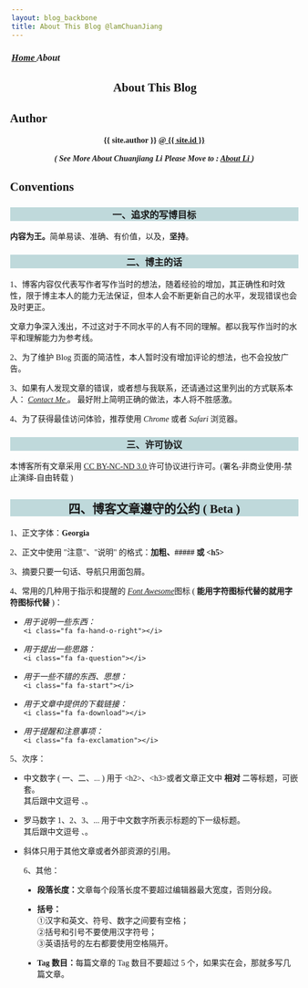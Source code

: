 ```yaml
---
layout: blog_backbone
title: About This Blog @lamChuanJiang
---
```


<a href="" name="top"></a>
<section class="main-content" style="font-family:Georgia;">
<div class="home">
<h3 class="page-heading">
<strong>
<a href="/home/" title="返回博客首页">
<i class="fa fa-home">
Home
</i></a>
<i class="fa fa-angle-double-right" style="color:silver;"></i>
<i class="fa fa-info-circle">
About
</i>
<i class="fa fa-terminal" style="color:red;"></i></strong></h3>

<h2 style="text-align:center;">
<i class="fa fa-bolt"></i>
<i class="fa fa-bolt"></i>
<i class="fa fa-bolt"></i>
About This Blog
</h2>

<ul style="margin-left:-50px;">
<ol>
<h2 class="page-heading">
<i class="fa fa-pencil"></i>
Author
</h2>
<p style="text-align:center;">
<strong>
{{ site.author }}
<a href="https://github.com/lamChuanJiang" target="_blank" title="Fork @lamChuanJiang on GitHub">
@ {{ site.id }}
<br><br></a></strong>
<i><b>
( See More About Chuanjiang Li Please Move to :
<a href="/about_li_zh.html" title="About Li" target="_blank">
About Li
</a>
)
</b></i></p></ol>
<ol>
<h2 class="page-heading">
<i class="fa fa-legal"></i>
Conventions
</h2>
<h3 style="text-align:center;background:#BFD9DB;">
一、追求的写博目标
</h3>
<p><b>内容为王。</b>简单易读、准确、有价值，以及，<b>坚持</b>。</p>
<h3 style="text-align:center;background:#BFD9DB;">
二、博主的话
</h3>
<p>
1、博客内容仅代表写作者写作当时的想法，随着经验的增加，其正确性和时效性，限于博主本人的能力无法保证，但本人会不断更新自己的水平，发现错误也会及时更正。
</p>
<p>
文章力争深入浅出，不过这对于不同水平的人有不同的理解。都以我写作当时的水平和理解能力为参考线。
</p>
<p>
2、为了维护 Blog 页面的简洁性，本人暂时没有增加评论的想法，也不会投放广告。
</p>
<p>
3、如果有人发现文章的错误，或者想与我联系，还请通过这里列出的方式联系本人：
<a href="/contact_li.html" target="_blank" title="Contact Li">
<i class="fa fa-envelope"> Contact Me</i>
</a>。
最好附上简明正确的做法，本人将不胜感激。
</p>
<p>
4、为了获得最佳访问体验，推荐使用 <i>Chrome</i> 或者 <i>Safari</i> 浏览器。
</p>

<h3 style="text-align:center;background:#BFD9DB;">
三、许可协议
</h3>
<p>
本博客所有文章采用
<a href="http://creativecommons.org/licenses/by-nc-nd/3.0/deed.zh" target="_blank" rel="nofollow">
CC BY-NC-ND 3.0
</a>
许可协议进行许可。(署名-非商业使用-禁止演绎-自由转载 )
</p>
<h2 style="text-align: center;background:#BFD9DB;">
四、博客文章遵守的公约 ( Beta )
</h2>
<p>1、正文字体：<b>Georgia</b></p>
<p>2、正文中使用 "注意"、"说明" 的格式：<b>加粗、##### 或 &lt;h5&gt;</b></p>
<p>3、摘要只要一句话、导航只用面包屑。</p>
<p>4、常用的几种用于指示和提醒的
<a href="http://fortawesome.github.io/Font-Awesome/icons/" target="_blank" rel="nofollow"><i>Font Awesome</i></a>图标 ( <b>能用字符图标代替的就用字符图标代替</b> )：
<ul>
<li>
<p>
<i class="fa fa-hand-o-right"> 用于说明一些东西：</i>
<code>
&lt;i class="fa fa-hand-o-right">&lt;/i&gt;
</code></p></li>
<li>
<p>
<i class="fa fa-question"> 用于提出一些思路：</i>
<code>
&lt;i class="fa fa-question">&lt;/i&gt;
</code></p></li>
<li>
<p>
<i class="fa fa-star"> 用于一些不错的东西、思想：</i>
<code>
&lt;i class="fa fa-start">&lt;/i&gt;
</code></p></li>
<li>
<p>
<i class="fa fa-download"> 用于文章中提供的下载链接：</i>
<code>
&lt;i class="fa fa-download">&lt;/i&gt;
</code></p></li>
<li>
<p>
<i class="fa fa-exclamation-circle"> 用于提醒和注意事项：</i>
<code>
&lt;i class="fa fa-exclamation"&gt;&lt;/i&gt;
</code></p></li></ul></p>

<p>5、次序：
<ul>
<li>
<p>
中文数字 ( 一、二、... ) 用于 &lt;h2&gt;、&lt;h3&gt;或者文章正文中 <b>相对</b> 二等标题，可嵌套。
<br>其后跟中文逗号
<code>、</code>。</li></p>
<li>
<p>
罗马数字 1、2、3、... 用于中文数字所表示标题的下一级标题。
<br>其后跟中文逗号
<code>、</code>。</p></li>
<li>
<p>
斜体只用于其他文章或者外部资源的引用。
</p></li>
<p>6、其他：
<ul>
<li>
<p>
<b>段落长度：</b>文章每个段落长度不要超过编辑器最大宽度，否则分段。
</p></li>
<li>
<p>
<b>括号：</b>
<br>
①汉字和英文、符号、数字之间要有空格；
<br>
②括号和引号不要使用汉字符号；
<br>
③英语括号的左右都要使用空格隔开。
</p></li>
<li>
<p>
<b>Tag 数目：</b>每篇文章的 Tag 数目不要超过 5 个，如果实在会，那就多写几篇文章。
</p></li></ul></p>
